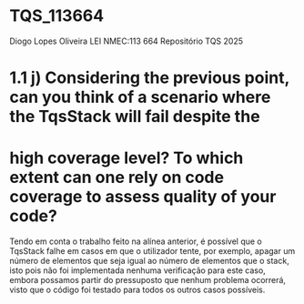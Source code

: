 # TQS_113664

Diogo Lopes Oliveira
LEI
NMEC:113 664
Repositório TQS 2025



# 1.1 j) Considering the previous point, can you think of a scenario where the TqsStack will fail despite the 
#        high coverage level? To which extent can one rely on code coverage to assess quality of your code?

Tendo em conta o trabalho feito na alínea anterior, é possível que o TqsStack falhe em casos em que o utilizador tente, por exemplo, apagar um número de elementos
que seja igual ao número de elementos que o stack, isto pois não foi implementada nenhuma verificação para este caso, embora possamos partir do pressuposto
que nenhum problema ocorrerá, visto que o código foi testado para todos os outros casos possíveis.
